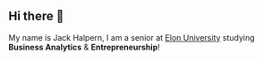 ## Hi there 👋
My name is Jack Halpern, I am a senior at [Elon University](https://www.elon.edu/) studying **Business Analytics** & **Entrepreneurship**!

<!--
**Jhalpern6/Jhalpern6** is a ✨ _special_ ✨ repository because its `README.md` (this file) appears on your GitHub profile.

Here are some ideas to get you started:

- 🔭 I’m currently working on ...
- 🌱 I’m currently learning ...
- 👯 I’m looking to collaborate on ...
- 🤔 I’m looking for help with ...
- 💬 Ask me about ...
- 📫 How to reach me: ...
- 😄 Pronouns: ...
- ⚡ Fun fact: ...
-->
